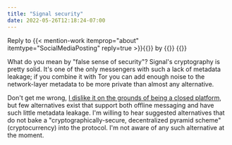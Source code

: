 ```yaml
---
title: "Signal security"
date: 2022-05-26T12:18:24-07:00
---
```

<aside role="note">
Reply to {{< mention-work itemprop="about" itemtype="SocialMediaPosting" reply=true >}}{{<cited-work name="europe wants to ban signal" url="https://disqordia.space/notice/AJqmgRLFlyVENIXcDA">}} by {{<indieweb-person name="chjara" url="https://tuxcrafting.online/" itemprop="author">}}
{{</mention-work>}}
</aside>

What do you mean by "false sense of security"? Signal's cryptography is pretty solid. It's one of the only messengers with such a lack of metadata leakage; if you combine it with Tor you can add enough noise to the network-layer metadata to be more private than almost any alternative.

Don't get me wrong, [I dislike it on the grounds of being a closed platform](https://seirdy.one/2021/01/27/whatsapp-and-the-domestication-of-users.html), but few alternatives exist that support both offline messaging and have such little metadata leakage. I'm willing to hear suggested alternatives that do not bake a "cryptographically-secure, decentralized pyramid scheme" (cryptocurrency) into the protocol. I'm not aware of any such alternative at the moment.
